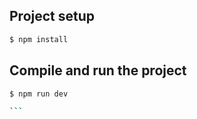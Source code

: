 ## Project setup

```bash
$ npm install
```

## Compile and run the project

````bash
$ npm run dev

```
````
